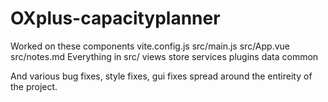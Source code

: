 # OXplus-capacityplanner

Worked on these components
vite.config.js
src/main.js
src/App.vue
src/notes.md
Everything in src/
views
store
services
plugins
data
common

And various bug fixes, style fixes, gui fixes spread around the entireity of the project.
